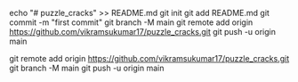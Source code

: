 echo "# puzzle_cracks" >> README.md
git init
git add README.md
git commit -m "first commit"
git branch -M main
git remote add origin https://github.com/vikramsukumar17/puzzle_cracks.git
git push -u origin main




git remote add origin https://github.com/vikramsukumar17/puzzle_cracks.git
git branch -M main
git push -u origin main
